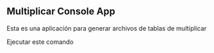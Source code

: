 
## Multiplicar Console App

Esta es una aplicación para generar archivos de tablas de multiplicar

Ejecutar este comando

